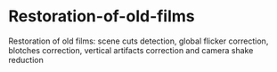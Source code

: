 # Restoration-of-old-films
Restoration of old films: scene cuts detection, global flicker correction, blotches correction, vertical artifacts correction and camera shake reduction
